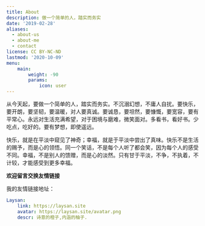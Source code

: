```yaml
---
title: About
description: 做一个简单的人，踏实而务实
date: '2019-02-28'
aliases:
  - about-us
  - about-me
  - contact
license: CC BY-NC-ND
lastmod: '2020-10-09'
menu:
    main: 
        weight: -90
        params:
            icon: user
---
```


从今天起，要做一个简单的人，踏实而务实。不沉溺幻想，不庸人自扰。要快乐，要开朗，要坚韧，要温暖，对人要真诚。要诚恳，要坦然，要慷慨，要宽容，要有平常心。永远对生活充满希望，对于困境与磨难，微笑面对。多看书，看好书。少吃点，吃好的。要有梦想，即使遥远。

快乐，就是在平淡中窥见了神奇；幸福，就是于平淡中尝出了真味。快乐不是生活的赐予，而是心的领悟。同一个笑话，不是每个人听了都会笑，因为每个人的感受不同。幸福，不是别人的馈赠，而是心的淡然。只有甘于平淡，不争，不执着，不计较，才能感受到更多幸福。

**欢迎留言交换友情链接**

我的友情链接地址：

```yaml
Laysan:
    link: https://laysan.site
    avatar: https://laysan.site/avatar.png
    descr: 诗意的橙子,内涵的柚子.
```